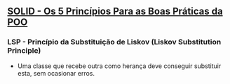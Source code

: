## [SOLID - Os 5 Princípios Para as Boas Práticas da POO](https://www.udemy.com/course/solid-os-5-principios-para-as-boas-praticas-da-poo)
### LSP - Princípio da Substituição de Liskov (Liskov Substitution Principle)
- Uma classe que recebe outra como herança deve conseguir substituir esta, sem ocasionar erros.
